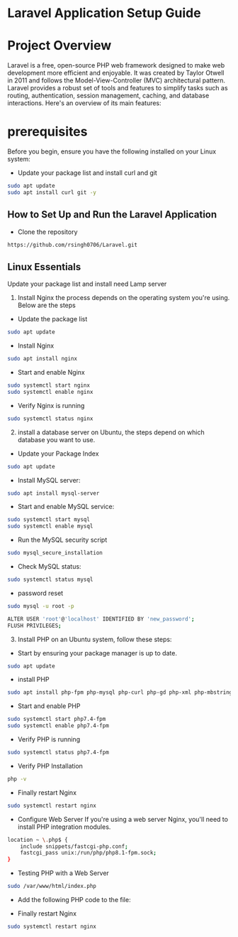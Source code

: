 # Laravel Application Setup Guide

# Project Overview

Laravel is a free, open-source PHP web framework designed to make web development more efficient and enjoyable. It was created by Taylor Otwell in 2011 and follows the Model-View-Controller (MVC) architectural pattern. Laravel provides a robust set of tools and features to simplify tasks such as routing, authentication, session management, caching, and database interactions. Here's an overview of its main features:

# prerequisites

Before you begin, ensure you have the following installed on your Linux system:

* Update your package list and install curl and git

```bash
sudo apt update
sudo apt install curl git -y
```

## How to Set Up and Run the Laravel Application

* Clone the repository

```bash
https://github.com/rsingh0706/Laravel.git
```

## Linux Essentials

Update your package list and install need Lamp server

1. Install Nginx the process depends on the operating system you're using. Below are   the steps

* Update the package list

```bash
sudo apt update
```
* Install Nginx

```bash
sudo apt install nginx
```
* Start and enable Nginx

```bash
sudo systemctl start nginx
sudo systemctl enable nginx
```
* Verify Nginx is running

```bash
sudo systemctl status nginx
```

2. install a database server on Ubuntu, the steps depend on which database you want    to use. 

* Update your Package Index

```bash
sudo apt update
```
* Install MySQL server:

```bash
sudo apt install mysql-server
```
* Start and enable MySQL service:

```bash
sudo systemctl start mysql
sudo systemctl enable mysql
```

* Run the MySQL security script

```bash
sudo mysql_secure_installation
```
* Check MySQL status:

```bash
sudo systemctl status mysql
```
* password reset 

```bash 
sudo mysql -u root -p
```

```bash
ALTER USER 'root'@'localhost' IDENTIFIED BY 'new_password';
FLUSH PRIVILEGES;
```

3. Install PHP on an Ubuntu system, follow these steps:

* Start by ensuring your package manager is up to date.

```bash
sudo apt update
```

* install PHP

```bash
sudo apt install php-fpm php-mysql php-curl php-gd php-xml php-mbstring php-xmlrpc php-soap php-intl php-zip -y
```
* Start and enable PHP

```bash
sudo systemctl start php7.4-fpm
sudo systemctl enable php7.4-fpm
```
* Verify PHP is running

```bash
sudo systemctl status php7.4-fpm
```
* Verify PHP Installation

```bash
php -v
```
* Finally restart Nginx

```bash
sudo systemctl restart nginx
```
* Configure Web Server 
If you're using a web server Nginx, you'll need to install PHP integration modules.

```bash
location ~ \.php$ {
    include snippets/fastcgi-php.conf;
    fastcgi_pass unix:/run/php/php8.1-fpm.sock;
}
```
* Testing PHP with a Web Server

```bash
sudo /var/www/html/index.php
```
* Add the following PHP code to the file:

* Finally restart Nginx

```bash
sudo systemctl restart nginx
```

